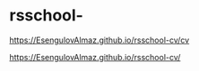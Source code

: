 # rsschool-
https://EsengulovAlmaz.github.io/rsschool-cv/cv

https://EsengulovAlmaz.github.io/rsschool-cv/
